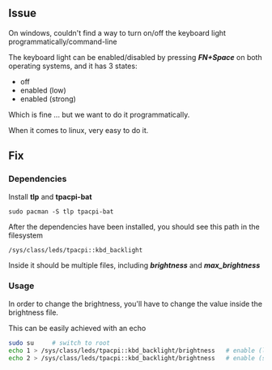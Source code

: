 ## Issue

On windows, couldn't find a way to turn on/off the keyboard light programmatically/command-line

The keyboard light can be enabled/disabled by pressing ***FN+Space*** on both operating systems, and it has 3 states:
- off
- enabled (low)
- enabled (strong)

Which is fine ... but we want to do it programmatically.

When it comes to linux, very easy to do it.


## Fix

### Dependencies

Install **tlp** and **tpacpi-bat**
```code
sudo pacman -S tlp tpacpi-bat
```

After the dependencies have been installed, you should see this path in the filesystem
```
/sys/class/leds/tpacpi::kbd_backlight
```

Inside it should be multiple files, including ***brightness*** and ***max_brightness***

### Usage
In order to change the brightness, you'll have to change the value inside the brightness file.

This can be easily achieved with an echo

```bash
sudo su		# switch to root
echo 1 > /sys/class/leds/tpacpi::kbd_backlight/brightness	# enable (low light)
echo 2 > /sys/class/leds/tpacpi::kbd_backlight/brightness	# enable (strong light)
```
